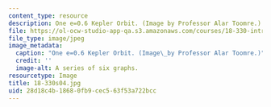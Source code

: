 ```yaml
---
content_type: resource
description: One e=0.6 Kepler Orbit. (Image by Professor Alar Toomre.)
file: https://ol-ocw-studio-app-qa.s3.amazonaws.com/courses/18-330-introduction-to-numerical-analysis-spring-2004/28d18c4b18680fb9cec563f53a722bcc_18-330s04.jpg
file_type: image/jpeg
image_metadata:
  caption: "One e=0.6 Kepler Orbit. (Image\_by Professor Alar Toomre.)"
  credit: ''
  image-alt: A series of six graphs.
resourcetype: Image
title: 18-330s04.jpg
uid: 28d18c4b-1868-0fb9-cec5-63f53a722bcc
---
```

